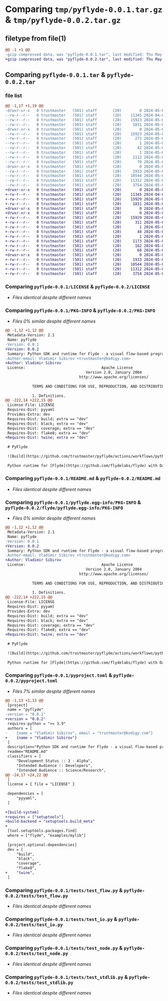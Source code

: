 # Comparing `tmp/pyflyde-0.0.1.tar.gz` & `tmp/pyflyde-0.0.2.tar.gz`

## filetype from file(1)

```diff
@@ -1 +1 @@
-gzip compressed data, was "pyflyde-0.0.1.tar", last modified: Thu May  9 12:08:28 2024, max compression
+gzip compressed data, was "pyflyde-0.0.2.tar", last modified: Thu May  9 16:17:28 2024, max compression
```

## Comparing `pyflyde-0.0.1.tar` & `pyflyde-0.0.2.tar`

### file list

```diff
@@ -1,17 +1,19 @@
-drwxr-xr-x   0 trustmaster   (501) staff       (20)        0 2024-05-09 12:08:28.072039 pyflyde-0.0.1/
--rw-r--r--   0 trustmaster   (501) staff       (20)    11345 2024-04-09 17:14:23.000000 pyflyde-0.0.1/LICENSE
--rw-r--r--   0 trustmaster   (501) staff       (20)    15923 2024-05-09 12:08:28.071616 pyflyde-0.0.1/PKG-INFO
--rw-r--r--   0 trustmaster   (501) staff       (20)     1831 2024-05-09 11:09:39.000000 pyflyde-0.0.1/README.md
-drwxr-xr-x   0 trustmaster   (501) staff       (20)        0 2024-05-09 12:08:28.066276 pyflyde-0.0.1/pyflyde.egg-info/
--rw-r--r--   0 trustmaster   (501) staff       (20)    15923 2024-05-09 12:08:27.000000 pyflyde-0.0.1/pyflyde.egg-info/PKG-INFO
--rw-r--r--   0 trustmaster   (501) staff       (20)      272 2024-05-09 12:08:28.000000 pyflyde-0.0.1/pyflyde.egg-info/SOURCES.txt
--rw-r--r--   0 trustmaster   (501) staff       (20)        1 2024-05-09 12:08:27.000000 pyflyde-0.0.1/pyflyde.egg-info/dependency_links.txt
--rw-r--r--   0 trustmaster   (501) staff       (20)       42 2024-05-09 12:08:27.000000 pyflyde-0.0.1/pyflyde.egg-info/requires.txt
--rw-r--r--   0 trustmaster   (501) staff       (20)        1 2024-05-09 12:08:27.000000 pyflyde-0.0.1/pyflyde.egg-info/top_level.txt
--rw-r--r--   0 trustmaster   (501) staff       (20)     1112 2024-05-09 12:07:57.000000 pyflyde-0.0.1/pyproject.toml
--rw-r--r--   0 trustmaster   (501) staff       (20)       70 2024-05-09 12:08:28.073013 pyflyde-0.0.1/setup.cfg
-drwxr-xr-x   0 trustmaster   (501) staff       (20)        0 2024-05-09 12:08:28.058842 pyflyde-0.0.1/tests/
--rw-r--r--   0 trustmaster   (501) staff       (20)     1933 2024-05-09 10:46:21.000000 pyflyde-0.0.1/tests/test_flow.py
--rw-r--r--   0 trustmaster   (501) staff       (20)    10544 2024-05-09 10:46:21.000000 pyflyde-0.0.1/tests/test_io.py
--rw-r--r--   0 trustmaster   (501) staff       (20)    11312 2024-05-09 10:46:21.000000 pyflyde-0.0.1/tests/test_node.py
--rw-r--r--   0 trustmaster   (501) staff       (20)     3754 2024-05-09 10:46:21.000000 pyflyde-0.0.1/tests/test_stdlib.py
+drwxr-xr-x   0 trustmaster   (501) staff       (20)        0 2024-05-09 16:17:28.843284 pyflyde-0.0.2/
+-rw-r--r--   0 trustmaster   (501) staff       (20)    11345 2024-04-09 17:14:23.000000 pyflyde-0.0.2/LICENSE
+-rw-r--r--   0 trustmaster   (501) staff       (20)    15929 2024-05-09 16:17:28.842734 pyflyde-0.0.2/PKG-INFO
+-rw-r--r--   0 trustmaster   (501) staff       (20)     1831 2024-05-09 11:09:39.000000 pyflyde-0.0.2/README.md
+drwxr-xr-x   0 trustmaster   (501) staff       (20)        0 2024-05-09 16:17:28.816622 pyflyde-0.0.2/flyde/
+drwxr-xr-x   0 trustmaster   (501) staff       (20)        0 2024-05-09 16:17:28.840093 pyflyde-0.0.2/flyde/pyflyde.egg-info/
+-rw-r--r--   0 trustmaster   (501) staff       (20)    15929 2024-05-09 16:17:28.000000 pyflyde-0.0.2/flyde/pyflyde.egg-info/PKG-INFO
+-rw-r--r--   0 trustmaster   (501) staff       (20)      311 2024-05-09 16:17:28.000000 pyflyde-0.0.2/flyde/pyflyde.egg-info/SOURCES.txt
+-rw-r--r--   0 trustmaster   (501) staff       (20)        1 2024-05-09 16:17:28.000000 pyflyde-0.0.2/flyde/pyflyde.egg-info/dependency_links.txt
+-rw-r--r--   0 trustmaster   (501) staff       (20)       48 2024-05-09 16:17:28.000000 pyflyde-0.0.2/flyde/pyflyde.egg-info/requires.txt
+-rw-r--r--   0 trustmaster   (501) staff       (20)        1 2024-05-09 16:17:28.000000 pyflyde-0.0.2/flyde/pyflyde.egg-info/top_level.txt
+-rw-r--r--   0 trustmaster   (501) staff       (20)     1173 2024-05-09 12:58:28.000000 pyflyde-0.0.2/pyproject.toml
+-rw-r--r--   0 trustmaster   (501) staff       (20)      162 2024-05-09 16:17:28.844527 pyflyde-0.0.2/setup.cfg
+-rw-r--r--   0 trustmaster   (501) staff       (20)       68 2024-05-09 12:59:59.000000 pyflyde-0.0.2/setup.py
+drwxr-xr-x   0 trustmaster   (501) staff       (20)        0 2024-05-09 16:17:28.836624 pyflyde-0.0.2/tests/
+-rw-r--r--   0 trustmaster   (501) staff       (20)     1933 2024-05-09 10:46:21.000000 pyflyde-0.0.2/tests/test_flow.py
+-rw-r--r--   0 trustmaster   (501) staff       (20)    10544 2024-05-09 10:46:21.000000 pyflyde-0.0.2/tests/test_io.py
+-rw-r--r--   0 trustmaster   (501) staff       (20)    11312 2024-05-09 10:46:21.000000 pyflyde-0.0.2/tests/test_node.py
+-rw-r--r--   0 trustmaster   (501) staff       (20)     3754 2024-05-09 10:46:21.000000 pyflyde-0.0.2/tests/test_stdlib.py
```

### Comparing `pyflyde-0.0.1/LICENSE` & `pyflyde-0.0.2/LICENSE`

 * *Files identical despite different names*

### Comparing `pyflyde-0.0.1/PKG-INFO` & `pyflyde-0.0.2/PKG-INFO`

 * *Files 0% similar despite different names*

```diff
@@ -1,12 +1,12 @@
 Metadata-Version: 2.1
 Name: pyflyde
-Version: 0.0.1
+Version: 0.0.2
 Summary: Python SDK and runtime for Flyde - a visual flow-based programming language and IDE.
-Author-email: Vladimir Sibirov <trustmaster@kodigy.com>
+Author: Vladimir Sibirov
 License:                                  Apache License
                                    Version 2.0, January 2004
                                 http://www.apache.org/licenses/
         
            TERMS AND CONDITIONS FOR USE, REPRODUCTION, AND DISTRIBUTION
         
            1. Definitions.
@@ -222,14 +222,15 @@
 License-File: LICENSE
 Requires-Dist: pyyaml
 Provides-Extra: dev
 Requires-Dist: build; extra == "dev"
 Requires-Dist: black; extra == "dev"
 Requires-Dist: coverage; extra == "dev"
 Requires-Dist: flake8; extra == "dev"
+Requires-Dist: twine; extra == "dev"
 
 # PyFlyde
 
 ![Build](https://github.com/trustmaster/pyflyde/actions/workflows/python-package.yml/badge.svg)
 
 Python runtime for [Flyde](https://github.com/flydelabs/flyde) with Data Engineering emphasis.
```

### Comparing `pyflyde-0.0.1/README.md` & `pyflyde-0.0.2/README.md`

 * *Files identical despite different names*

### Comparing `pyflyde-0.0.1/pyflyde.egg-info/PKG-INFO` & `pyflyde-0.0.2/flyde/pyflyde.egg-info/PKG-INFO`

 * *Files 0% similar despite different names*

```diff
@@ -1,12 +1,12 @@
 Metadata-Version: 2.1
 Name: pyflyde
-Version: 0.0.1
+Version: 0.0.2
 Summary: Python SDK and runtime for Flyde - a visual flow-based programming language and IDE.
-Author-email: Vladimir Sibirov <trustmaster@kodigy.com>
+Author: Vladimir Sibirov
 License:                                  Apache License
                                    Version 2.0, January 2004
                                 http://www.apache.org/licenses/
         
            TERMS AND CONDITIONS FOR USE, REPRODUCTION, AND DISTRIBUTION
         
            1. Definitions.
@@ -222,14 +222,15 @@
 License-File: LICENSE
 Requires-Dist: pyyaml
 Provides-Extra: dev
 Requires-Dist: build; extra == "dev"
 Requires-Dist: black; extra == "dev"
 Requires-Dist: coverage; extra == "dev"
 Requires-Dist: flake8; extra == "dev"
+Requires-Dist: twine; extra == "dev"
 
 # PyFlyde
 
 ![Build](https://github.com/trustmaster/pyflyde/actions/workflows/python-package.yml/badge.svg)
 
 Python runtime for [Flyde](https://github.com/flydelabs/flyde) with Data Engineering emphasis.
```

### Comparing `pyflyde-0.0.1/pyproject.toml` & `pyflyde-0.0.2/pyproject.toml`

 * *Files 7% similar despite different names*

```diff
@@ -1,13 +1,13 @@
 [project]
 name = "pyflyde"
-version = "0.0.1"
+version = "0.0.2"
 requires-python = ">= 3.9"
 authors = [
-    {name = "Vladimir Sibirov", email = "trustmaster@kodigy.com"}
+    {name = "Vladimir Sibirov"}
 ]
 description="Python SDK and runtime for Flyde - a visual flow-based programming language and IDE."
 readme="README.md"
 classifiers = [
     "Development Status :: 3 - Alpha",
     "Intended Audience :: Developers",
     "Intended Audience :: Science/Research",
@@ -24,17 +24,22 @@
 ]
 license = { file = "LICENSE" }
 
 dependencies = [
     "pyyaml",
 ]
 
+[build-system]
+requires = ["setuptools"]
+build-backend = "setuptools.build_meta"
+
 [tool.setuptools.packages.find]
 where = ["flyde", "examples/mylib"]
 
 [project.optional-dependencies]
 dev = [
     "build",
     "black",
     "coverage",
     "flake8",
+    "twine",
 ]
```

### Comparing `pyflyde-0.0.1/tests/test_flow.py` & `pyflyde-0.0.2/tests/test_flow.py`

 * *Files identical despite different names*

### Comparing `pyflyde-0.0.1/tests/test_io.py` & `pyflyde-0.0.2/tests/test_io.py`

 * *Files identical despite different names*

### Comparing `pyflyde-0.0.1/tests/test_node.py` & `pyflyde-0.0.2/tests/test_node.py`

 * *Files identical despite different names*

### Comparing `pyflyde-0.0.1/tests/test_stdlib.py` & `pyflyde-0.0.2/tests/test_stdlib.py`

 * *Files identical despite different names*

